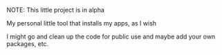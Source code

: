 NOTE:
This little project is in alpha

My personal little tool that installs my apps, as I wish

I might go and clean up the code for public use and maybe add your own packages, etc.

